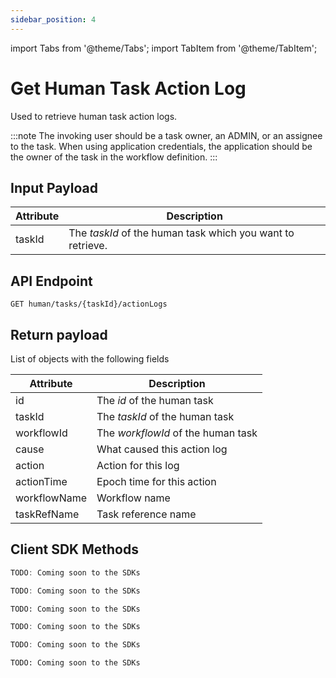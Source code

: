 ```yaml
---
sidebar_position: 4
---
```


import Tabs from '@theme/Tabs';
import TabItem from '@theme/TabItem';

# Get Human Task Action Log

Used to retrieve human task action logs.

:::note
The invoking user should be a task owner, an ADMIN, or an assignee to the task. When using application credentials, the application should be the owner of the task in the workflow definition.
:::

## Input Payload

| Attribute  | Description                                                |
|------------|------------------------------------------------------------| 
| taskId     | The *taskId* of the human task which you want to retrieve. | 

## API Endpoint 

```
GET human/tasks/{taskId}/actionLogs
```

## Return payload 

List of objects with the following fields

| Attribute      | Description                        |
|----------------|------------------------------------| 
| id             | The *id* of the human task         | 
| taskId         | The *taskId* of the human task     | 
| workflowId     | The *workflowId* of the human task | 
| cause          | What caused this action log        | 
| action         | Action for this log                | 
| actionTime     | Epoch time for this action         | 
| workflowName   | Workflow name                      | 
| taskRefName    | Task reference name                | 

## Client SDK Methods

<Tabs>
<TabItem value="Java" label="Java">

```java
TODO: Coming soon to the SDKs
```

</TabItem>
<TabItem value="Golang" label="Golang">

```go
TODO: Coming soon to the SDKs
```

</TabItem>
<TabItem value="Python" label="Python">

```python
TODO: Coming soon to the SDKs
```

</TabItem>
<TabItem value="CSharp" label="CSharp">

```csharp
TODO: Coming soon to the SDKs
```

</TabItem>
<TabItem value="Javascript" label="Javascript">

```javascript
TODO: Coming soon to the SDKs
```

</TabItem>
<TabItem value="Clojure" label="Clojure">

```clojure
TODO: Coming soon to the SDKs
```

</TabItem>
</Tabs>
